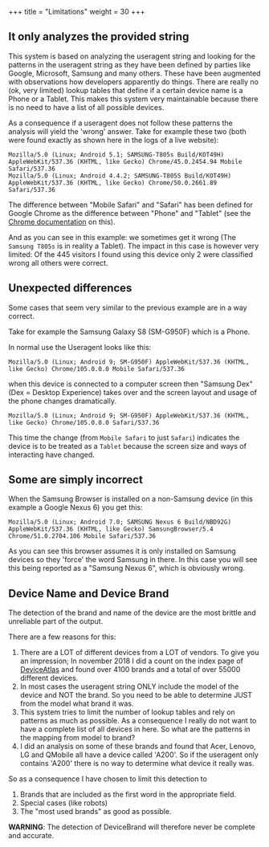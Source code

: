 +++
title = "Limitations"
weight = 30
+++
## It only analyzes the provided string
This system is based on analyzing the useragent string and looking for the patterns in the useragent string as they have been defined by parties like Google, Microsoft, Samsung and many others. These have been augmented with observations how developers apparently do things. There are really no (ok, very limited) lookup tables that define if a certain device name is a Phone or a Tablet. This makes this system very maintainable because there is no need to have a list of all possible devices.

As a consequence if a useragent does not follow these patterns the analysis will yield the 'wrong' answer.
Take for example these two (both were found exactly as shown here in the logs of a live website):

    Mozilla/5.0 (Linux; Android 5.1; SAMSUNG-T805s Build/KOT49H) AppleWebKit/537.36 (KHTML, like Gecko) Chrome/45.0.2454.94 Mobile Safari/537.36
    Mozilla/5.0 (Linux; Android 4.4.2; SAMSUNG-T805S Build/KOT49H) AppleWebKit/537.36 (KHTML, like Gecko) Chrome/50.0.2661.89 Safari/537.36

The difference between "Mobile Safari" and "Safari" has been defined for Google Chrome as the difference between "Phone" and "Tablet" (see the [Chrome documentation](https://developer.chrome.com/multidevice/user-agent) on this).

And as you can see in this example: we sometimes get it wrong (The `Samsung T805s` is in reality a Tablet).
The impact in this case is however very limited: Of the 445 visitors I found using this device only 2 were classified wrong all others were correct.

## Unexpected differences
Some cases that seem very similar to the previous example are in a way correct.

Take for example the Samsung Galaxy S8 (SM-G950F) which is a Phone.

In normal use the Useragent looks like this:

    Mozilla/5.0 (Linux; Android 9; SM-G950F) AppleWebKit/537.36 (KHTML, like Gecko) Chrome/105.0.0.0 Mobile Safari/537.36

when this device is connected to a computer screen then "Samsung Dex" (Dex = Desktop Experience) takes over and the screen layout and usage of the phone changes dramatically.

    Mozilla/5.0 (Linux; Android 9; SM-G950F) AppleWebKit/537.36 (KHTML, like Gecko) Chrome/105.0.0.0 Safari/537.36

This time the change (from `Mobile Safari` to just `Safari`) indicates the device is to be treated as a `Tablet` because the screen size and ways of interacting have changed.

## Some are simply incorrect
When the Samsung Browser is installed on a non-Samsung device (in this example a Google Nexus 6) you get this:

    Mozilla/5.0 (Linux; Android 7.0; SAMSUNG Nexus 6 Build/NBD92G) AppleWebKit/537.36 (KHTML, like Gecko) SamsungBrowser/5.4 Chrome/51.0.2704.106 Mobile Safari/537.36

As you can see this browser assumes it is only installed on Samsung devices so they 'force' the word Samsung in there.
In this case you will see this being reported as a "Samsung Nexus 6", which is obviously wrong.

## Device Name and Device Brand
The detection of the brand and name of the device are the most brittle and unreliable part of the output.

There are a few reasons for this:

1. There are a LOT of different devices from a LOT of vendors.
To give you an impression; In november 2018 I did a count on the index page of [DeviceAtlas](https://deviceatlas.com/device-data/devices) and found over 4100 brands and a total of over 55000 different devices.
1. In most cases the useragent string ONLY include the model of the device and NOT the brand. So you need to be able to determine JUST from the model what brand it was.
1. This system tries to limit the number of lookup tables and rely on patterns as much as possible. As a consequence I really do not want to have a complete list of all devices in here. So what are the patterns in the mapping from model to brand?
1. I did an analysis on some of these brands and found that Acer, Lenovo, LG and QMobile all have a device called 'A200'.
So if the useragent only contains 'A200' there is no way to determine what device it really was.

So as a consequence I have chosen to limit this detection to

1. Brands that are included as the first word in the appropriate field.
1. Special cases (like robots)
1. The "most used brands" as good as possible.

**WARNING**: The detection of DeviceBrand will therefore never be complete and accurate.
